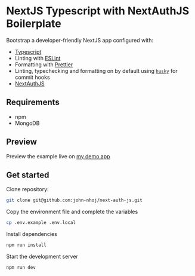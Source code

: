 # NextJS Typescript with NextAuthJS Boilerplate

Bootstrap a developer-friendly NextJS app configured with:

- [Typescript](https://www.typescriptlang.org/)
- Linting with [ESLint](https://eslint.org/)
- Formatting with [Prettier](https://prettier.io/)
- Linting, typechecking and formatting on by default using [`husky`](https://github.com/typicode/husky) for commit hooks
- [NextAuthJS](https://next-auth.js.org)

## Requirements

- npm
- MongoDB

## Preview

Preview the example live on [my demo app](demo-next-auth-js.johncheng.me)

## Get started

Clone repository:

```bash
git clone git@github.com:john-nhoj/next-auth-js.git
```

Copy the environment file and complete the variables

```bash
cp .env.example .env.local
```

Install dependencies

```bash
npm run install
```

Start the development server

```bash
npm run dev
```
